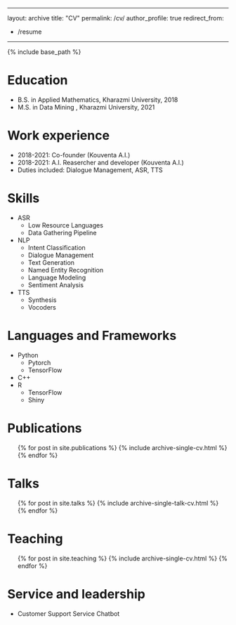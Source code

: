 
---
layout: archive
title: "CV"
permalink: /cv/
author_profile: true
redirect_from:
  - /resume
---

{% include base_path %}

Education
======
* B.S. in Applied Mathematics, Kharazmi University, 2018
* M.S. in Data Mining , Kharazmi University, 2021


Work experience
======
*  2018-2021: Co-founder (Kouventa A.I.)
*  2018-2021: A.I. Reasercher and developer (Kouventa A.I.)
  * Duties included: Dialogue Management, ASR, TTS

  
Skills
======
* ASR
  * Low Resource Languages
  * Data Gathering Pipeline
* NLP
  * Intent Classification
  * Dialogue Management
  * Text Generation
  * Named Entity Recognition
  * Language Modeling
  * Sentiment Analysis
* TTS
  * Synthesis
  * Vocoders

Languages and Frameworks
======
* Python
  * Pytorch
  * TensorFlow
* C++
* R
  * TensorFlow
  * Shiny



Publications
======
  <ul>{% for post in site.publications %}
    {% include archive-single-cv.html %}
  {% endfor %}</ul>
  
Talks
======
  <ul>{% for post in site.talks %}
    {% include archive-single-talk-cv.html %}
  {% endfor %}</ul>
  
Teaching
======
  <ul>{% for post in site.teaching %}
    {% include archive-single-cv.html %}
  {% endfor %}</ul>
  
Service and leadership
======
* Customer Support Service Chatbot

